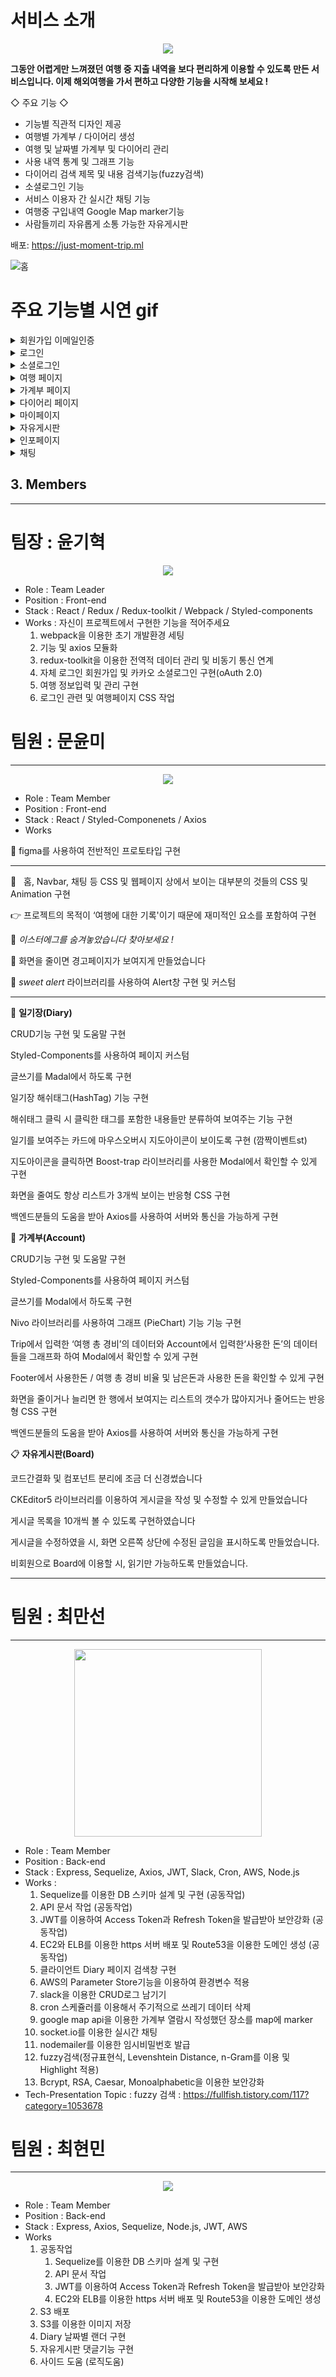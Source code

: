 # 서비스 소개
<p align="center"><img src="https://user-images.githubusercontent.com/89363516/165240860-f200568c-6e65-4c88-ab04-d2789e29c8f1.png" width=“50%" height=“50%" /></p>

**그동안 어렵게만 느껴졌던 여행 중 지출 내역을 보다 편리하게 이용할 수 있도록 만든 서비스입니다. 이제 해외여행을 가서 편하고 다양한 기능을 시작해 보세요 !**

◇ 주요 기능 ◇
- 기능별 직관적 디자인 제공
- 여행별 가계부 / 다이어리 생성
- 여행 및 날짜별 가계부 및 다이어리 관리
- 사용 내역 통계 및 그래프 기능
- 다이어리 검색 제목 및 내용 검색기능(fuzzy검색)
- 소셜로그인 기능
- 서비스 이용자 간 실시간 채팅 기능
- 여행중 구입내역 Google Map marker기능
- 사람들끼리 자유롭게 소통 가능한 자유게시판

배포: https://just-moment-trip.ml

![홈](https://user-images.githubusercontent.com/95616448/168768146-aaee642c-edf9-494b-b5f3-0f57231d0de5.gif)

# 주요 기능별 시연 gif
<details>
<summary>회원가입 이메일인증</summary>
<p align="center"><img src="https://user-images.githubusercontent.com/95616448/176570698-8275c53f-7dbd-42ac-bdb4-b6a9acf2a9b6.gif" width=“50%" height=“50%" /></p>
    이미 가입된 이메일
<p align="center"><img src="https://user-images.githubusercontent.com/95616448/176570868-158759d6-ae18-4ab1-9829-5a66ac92c69c.gif" width=“50%" height=“50%" /></p>
    제대로된 이메일
<p align="center"><img src="https://user-images.githubusercontent.com/95616448/176570912-6a7da157-1c66-4fbd-bf2c-328cf9be9e14.gif" width=“50%" height=“50%" /></p>
    이메일 내용
<p align="center"><img src="https://user-images.githubusercontent.com/95616448/176570939-17308e3d-d93c-4e0e-b0e5-29eeb2367597.gif" width=“50%" height=“50%" /></p>
    인증및 회원가입
</details>

<details>
<summary>로그인</summary>
<p align="center"><img src="https://user-images.githubusercontent.com/95616448/168763987-d3a63ecd-3196-477a-b567-dd5c879fa570.gif" width=“50%" height=“50%" /></p>
</details>


<details>
<summary>소셜로그인</summary>
<p align="center"><img src="https://user-images.githubusercontent.com/95616448/168764115-e4b27a0f-4275-483a-9bb0-a3d9c2b46005.gif" width=“50%" height=“50%" /></p>
</details>

<details>
<summary>여행 페이지</summary>
    <details>
    <summary>ㅤㅤㅤㅤ여행작성</summary>
    <p align="center"><img src="https://user-images.githubusercontent.com/95616448/176572140-47e95c37-bf7f-450c-8c42-94b27584f6bd.gif" width=“50%" height=“50%" /></p>
    </details>
    <details>
    <summary>ㅤㅤㅤㅤ여행별 정보 확인</summary>
    <p align="center"><img src="https://user-images.githubusercontent.com/95616448/176572144-4c0503a1-c4e4-4fa9-afee-c5e897cfdfd4.gif" width=“50%" height=“50%" /></p>
    </details>
    <details>
    <summary>ㅤㅤㅤㅤ여행수정</summary>
    <p align="center"><img src="https://user-images.githubusercontent.com/95616448/176572148-de5161b7-70ac-4ae4-8738-aaa8c898a0f4.gif" width=“50%" height=“50%" /></p>
    </details>
    <details>
    <summary>ㅤㅤㅤㅤ여행삭제</summary>
    <p align="center"><img src="https://user-images.githubusercontent.com/95616448/176572155-9f8d8544-7988-4db0-a0c2-a74a573010d1.gif" width=“50%" height=“50%" /></p>
    </details>
</details>

<details>
<summary>가계부 페이지</summary>
    <details>
    <summary>ㅤㅤㅤㅤ가계부 도움말</summary>
    <p align="center"><img src="https://user-images.githubusercontent.com/95616448/168765468-b2c27b9b-9f6e-4846-a410-58a5571de234.gif" width=“50%" height=“50%" /></p>
    </details>
    <details>
    <summary>ㅤㅤㅤㅤ가계부 작성</summary>
    <p align="center"><img src="https://user-images.githubusercontent.com/95616448/168765513-ca3dda8b-5ed2-4d4e-8079-2d0c7a29dafa.gif" width=“50%" height=“50%" /></p>
    </details>
    <details>
    <summary>ㅤㅤㅤㅤ가계부 수정 및 삭제</summary>
    <p align="center"><img src="https://user-images.githubusercontent.com/95616448/168765575-894cca9c-f671-4e10-b4af-8c80dac3d4ba.gif" width=“50%" height=“50%" /></p>
    </details>
    <details>
    <summary>ㅤㅤㅤㅤ가계부 조회 및 그래프</summary>
    <p align="center"><img src="https://user-images.githubusercontent.com/95616448/168765659-81b30894-750b-4f21-8765-3cbf5c25015f.gif" width=“50%" height=“50%" /></p>
    </details>
    <details>
    <summary>ㅤㅤㅤㅤ가계부 지도 PIN</summary>
    <p align="center"><img src="https://user-images.githubusercontent.com/95616448/168765790-65a77b6f-ae99-44d4-9905-2216c9ea8fc9.gif" width=“50%" height=“50%" /></p>
    </details>
</details>

<details>
<summary>다이어리 페이지</summary>
    <details>
    <summary>ㅤㅤㅤㅤ다이어리 도움말</summary>
    <p align="center"><img src="https://user-images.githubusercontent.com/95616448/168766396-c1fb1db7-1111-43e6-8a98-d0b75ae97e14.gif" width=“50%" height=“50%" /></p>
    </details>
    <details>
    <summary>ㅤㅤㅤㅤ다이어리 작성</summary>
    <p align="center"><img src="https://user-images.githubusercontent.com/95616448/168766435-4275eaae-03a4-41f5-8a79-6a73d8f3a11c.gif" width=“50%" height=“50%" /></p>
    </details>
    <details>
    <summary>ㅤㅤㅤㅤ다이어리 수정 및 삭제</summary>
    <p align="center"><img src="https://user-images.githubusercontent.com/95616448/168766542-87eec8d8-5557-4ef8-97ab-d188e3560c22.gif" width=“50%" height=“50%" /></p>
    </details>
    <details>
    <summary>ㅤㅤㅤㅤ다이어리 구성</summary>
    <p align="center"><img src="https://user-images.githubusercontent.com/95616448/168766622-40b1afbb-b773-4f5b-8d98-93f101a24def.gif" width=“50%" height=“50%" /></p>
    </details>
    <details>
    <summary>ㅤㅤㅤㅤ다이어리 해시태그 검색</summary>
    <p align="center"><img src="https://user-images.githubusercontent.com/95616448/168766654-216889f3-86b8-4daf-b7b0-64608591f6e5.gif" width=“50%" height=“50%" /></p>
    </details>
    <details>
    <summary>ㅤㅤㅤㅤ다이어리 제목 내용 검색</summary>
    <p align="center"><img src="https://user-images.githubusercontent.com/95616448/168766690-52e905a8-341b-42e3-ba73-7691a276a354.gif" width=“50%" height=“50%" /></p>
    </details>
</details>

<details>
<summary>마이페이지</summary>
    <details>
    <summary>ㅤㅤㅤㅤ마이페이지</summary>
    <p align="center"><img src="https://user-images.githubusercontent.com/95616448/168766834-652c6318-2d7c-438d-ba63-53ac02221d7d.gif" width=“50%" height=“50%" /></p>
    </details>
    <details>
    <summary>ㅤㅤㅤㅤ마이페이지</summary>
    <p align="center"><img src="https://user-images.githubusercontent.com/95616448/168766875-f2ef4a4c-60f1-487a-b130-ab48a2c7254b.gif" width=“50%" height=“50%" /></p>
    </details>
</details>


<details>
<summary>자유게시판</summary>
    <details>
    <summary>ㅤㅤㅤㅤ비회원인 경우 게시판을 접속한 화면</summary>
    <p align="center"><img src="https://user-images.githubusercontent.com/89396179/176361420-88ff777a-18fc-4253-bdb9-5ea00d24ad1d.gif" width=“50%" height=“50%" /></p>
    </details>
<details>
    <summary>ㅤㅤㅤㅤ회원인 경우 게시판을 접속한 화면</summary>
    <p align="center"><img src="https://user-images.githubusercontent.com/89396179/176361392-4c2c02f9-fce1-4e81-8831-fa3640a29d6d.gif" width=“50%" height=“50%" /></p>
    </details>
     <details>
    <summary>ㅤㅤㅤㅤ게시글 작성</summary>
    <p align="center"><img src="https://user-images.githubusercontent.com/89396179/176364023-0652d773-ab89-4143-930f-5a785951b8c7.gif" width=“50%" height=“50%" /></p>
    </details>
        <details>
    <summary>ㅤㅤㅤㅤ게시글 수정</summary>
    <p align="center"><img src="https://user-images.githubusercontent.com/89396179/176361418-7f11ed1f-38ec-4d75-8361-edd3b001ed0b.gif" width=“50%" height=“50%" /></p>
    </details>
    <details>
    <summary>ㅤㅤㅤㅤ댓글 수정</summary>
    <p align="center"><img src="https://user-images.githubusercontent.com/89396179/176364570-c619e167-21b8-45d0-b304-c7ab501b4d94.gif" width=“50%" height=“50%" /></p>
    </details>
    <details>
    <summary>ㅤㅤㅤㅤ게시글 삭제</summary>
    <p align="center"><img src="https://user-images.githubusercontent.com/89396179/176364017-16c9ba11-d97d-4958-8557-f1a0ded82a5c.gif" width=“50%" height=“50%" /></p>
    </details>
    <details>
    <summary>ㅤㅤㅤㅤ댓글 삭제</summary>
    <p align="center"><img src="https://user-images.githubusercontent.com/89396179/176364563-39fd7f94-5432-4d3b-bcc1-c64ded0dbc5d.gif" width=“50%" height=“50%" /></p>
    </details>
    <details>
    <summary>ㅤㅤㅤㅤ게시글 제목 검색</summary>
    <p align="center"><img src="https://user-images.githubusercontent.com/89396179/176361426-9ae33573-969c-4656-b226-aa651596ce17.gif" width=“50%" height=“50%" /></p>
    </details>
    <details>
    <summary>ㅤㅤㅤㅤ게시글 10개 초과 시 페이지 </summary>
    <p align="center"><img src="https://user-images.githubusercontent.com/89396179/176366567-496a9717-0e32-4cc4-a9f8-e3ccff6172d4.gif" width=“50%" height=“50%" /></p>
    </details>
</details>


<details>
<summary>인포페이지</summary>
<p align="center"><img src="https://user-images.githubusercontent.com/95616448/168766952-498b830a-cba1-40b5-98c5-fc1bab60f56d.gif" width=“50%" height=“50%" /></p>
</details>

<details>
<summary>채팅</summary>
<p align="center"><img src="https://user-images.githubusercontent.com/95616448/168766990-39bfe2a5-bebf-470d-a26d-7bb61bc2b5f6.gif" width=“50%" height=“50%" /></p>
</details>



## 3. Members

---

# 팀장 : 윤기혁

<p align="center"><img src="https://user-images.githubusercontent.com/95616448/168760681-5efddc8c-1337-4bc7-b110-eba280014c49.png" width=“50%" height=“50%" /></p>



- Role : Team Leader
- Position : Front-end
- Stack : React / Redux / Redux-toolkit / Webpack / Styled-components
- Works : 자신이 프로젝트에서 구현한 기능을 적어주세요
    1. webpack을 이용한 초기 개발환경 세팅
    2. 기능 및 axios 모듈화
    3. redux-toolkit을 이용한 전역적 데이터 관리 및 비동기 통신 연계
    4. 자체 로그인 회원가입 및 카카오 소셜로그인 구현(oAuth 2.0)
    5. 여행 정보입력 및 관리 구현
    6. 로그인 관련 및 여행페이지 CSS 작업
    

# 팀원 : 문윤미

---
<p align="center"><img src="https://user-images.githubusercontent.com/95616448/168761479-b040ec9d-d7ea-4ad2-a26e-c8c98bb5ee27.png" width=“50%" height=“50%" /></p>

- Role : Team Member
- Position : Front-end
- Stack : React / Styled-Componenets / Axios
- Works

📎  figma를 사용하여 전반적인 프로토타입 구현

---

📎   홈, Navbar, 채팅 등 CSS 및 웹페이지 상에서 보이는 대부분의 것들의 CSS 및 Animation 구현

👉  프로젝트의 목적이 ‘여행에 대한 기록'이기 때문에 재미적인 요소를 포함하여 구현 

🥔 *이스터에그를 숨겨놓았습니다 찾아보세요 !*

📎  화면을 줄이면 경고페이지가 보여지게 만들었습니다

📎  *sweet alert* 라이브러리를 사용하여 Alert창 구현 및 커스텀

---

📝 **일기장(Diary)**

CRUD기능 구현 및 도움말 구현

Styled-Components를 사용하여 페이지 커스텀

글쓰기를 Madal에서 하도록 구현

일기장 해쉬태그(HashTag) 기능 구현

해쉬태그 클릭 시 클릭한 태그를 포함한 내용들만 분류하여 보여주는 기능 구현

일기를 보여주는 카드에 마우스오버시 지도아이콘이 보이도록 구현 (깜짝이벤트st)

지도아이콘을 클릭하면 Boost-trap 라이브러리를 사용한 Modal에서 확인할 수 있게 구현

화면을 줄여도 항상 리스트가 3개씩 보이는 반응형 CSS 구현 

백엔드분들의 도움을 받아 Axios를 사용하여 서버와 통신을 가능하게 구현 

💸 **가계부(Account)**

CRUD기능 구현 및 도움말 구현

Styled-Components를 사용하여 페이지 커스텀

글쓰기를 Modal에서 하도록 구현

Nivo 라이브러리를 사용하여 그래프 (PieChart) 기능 기능 구현

Trip에서 입력한 ‘여행 총 경비’의 데이터와  Account에서 입력한‘사용한 돈’의 데이터들을 그래프화 하여 Modal에서 확인할 수 있게 구현

Footer에서 사용한돈 / 여행 총 경비 비율 및 남은돈과 사용한 돈을 확인할 수 있게 구현

화면을 줄이거나 늘리면 한 행에서 보여지는 리스트의 갯수가 많아지거나 줄어드는 반응형 CSS 구현

백엔드분들의 도움을 받아 Axios를 사용하여 서버와 통신을 가능하게 구현 

📋 **자유게시판(Board)**

코드간결화 및 컴포넌트 분리에 조금 더 신경썼습니다

CKEditor5 라이브러리를 이용하여 게시글을 작성 및 수정할 수 있게 만들었습니다

게시글 목록을 10개씩 볼 수 있도록 구현하였습니다

게시글을 수정하였을 시, 화면 오른쪽 상단에 수정된 글임을 표시하도록 만들었습니다.

비회원으로 Board에 이용할 시, 읽기만 가능하도록 만들었습니다.

---

# 팀원 : 최만선

---
<p align="center"><img src ="https://user-images.githubusercontent.com/91870110/168870789-b6cc5949-0950-4233-a12a-59e29e8846c9.jpeg" width="300" ></p>

- Role : Team Member
- Position : Back-end
- Stack : Express, Sequelize, Axios, JWT, Slack, Cron, AWS, Node.js
- Works :
    1. Sequelize를 이용한 DB 스키마 설계 및 구현 (공동작업)
    2. API 문서 작업 (공동작업)
    3. JWT를 이용하여 Access Token과 Refresh Token을 발급받아 보안강화 (공동작업)
    4. EC2와 ELB를 이용한 https 서버 배포 및 Route53을 이용한 도메인 생성 (공동작업)
    5. 클라이언트 Diary 페이지 검색창 구현
    6. AWS의 Parameter Store기능을 이용하여 환경변수 적용
    7. slack을 이용한 CRUD로그 남기기
    8. cron 스케쥴러를 이용해서 주기적으로 쓰레기 데이터 삭제
    9. google map api을 이용한 가계부 열람시 작성했던 장소를 map에 marker
    10. socket.io를 이용한 실시간 채팅
    11. nodemailer를 이용한 임시비밀번호 발급
    12. fuzzy검색(정규표현식, Levenshtein Distance, n-Gram를 이용 및 Highlight 적용)
    13. Bcrypt, RSA, Caesar, Monoalphabetic을 이용한 보안강화
- Tech-Presentation Topic :  fuzzy 검색 : 
https://fullfish.tistory.com/117?category=1053678
   
       

# 팀원 : 최현민

---
<p align="center"><img src="https://user-images.githubusercontent.com/95616448/168761621-e12a7e5b-8054-4480-8211-613a9a8cdb71.png" width=“50%" height=“50%" /></p>

- Role : Team Member
- Position : Back-end
- Stack : Express, Axios, Sequelize, Node.js, JWT, AWS
- Works
    1. 공동작업
        1. Sequelize를 이용한 DB 스키마 설계 및 구현
        2. API 문서 작업 
        3. JWT를 이용하여 Access Token과 Refresh Token을 발급받아 보안강화
        4. EC2와 ELB를 이용한 https 서버 배포 및 Route53을 이용한 도메인 생성
    2. S3 배포
    3. S3를 이용한 이미지 저장
    4. Diary 날짜별 랜더 구현
    5. 자유게시판 댓글기능 구현
    6. 사이드 도움 (로직도움)
